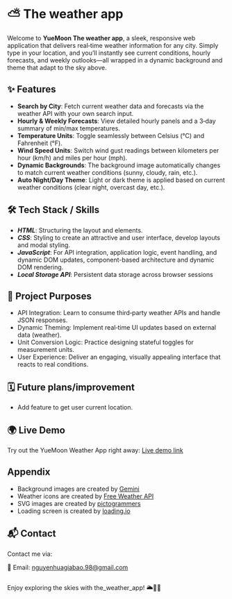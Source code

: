 # ⛅ The weather app

Welcome to **YueMoon The weather app**, a sleek, responsive web application that delivers real‑time weather information for any city. Simply type in your location, and you’ll instantly see current conditions, hourly forecasts, and weekly outlooks—all wrapped in a dynamic background and theme that adapt to the sky above.

## ✨ Features

- **Search by City**: Fetch current weather data and forecasts via the weather API with your own search input.
- **Hourly & Weekly Forecasts**: View detailed hourly panels and a 3‑day summary of min/max temperatures.
- **Temperature Units**: Toggle seamlessly between Celsius (°C) and Fahrenheit (°F).
- **Wind Speed Units**: Switch wind gust readings between kilometers per hour (km/h) and miles per hour (mph).
- **Dynamic Backgrounds**: The background image automatically changes to match current weather conditions (sunny, cloudy, rain, etc.).
- **Auto Night/Day Theme**: Light or dark theme is applied based on current weather conditions (clear night, overcast day, etc.).

## 🛠️ Tech Stack / Skills

- **_HTML_**: Structuring the layout and elements.
- **_CSS_**: Styling to create an attractive and user interface, develop layouts and modal styling.
- **_JavaScript_**: For API integration, application logic, event handling, and dynamic DOM updates, component-based architecture and dynamic DOM rendering.
- **_Local Storage API_**: Persistent data storage across browser sessions

## 🎯 Project Purposes

- API Integration: Learn to consume third‑party weather APIs and handle JSON responses.
- Dynamic Theming: Implement real‑time UI updates based on external data (weather).
- Unit Conversion Logic: Practice designing stateful toggles for measurement units.
- User Experience: Deliver an engaging, visually appealing interface that reacts to real conditions.

## 🗓️ Future plans/improvement

- Add feature to get user current location.

## 🌍 Live Demo

Try out the YueMoon Weather App right away: [Live demo link](https://yuemoon3773.github.io/the_weather_app/)

## Appendix

- Background images are created by [Gemini](https://gemini.google.com/)
- Weather icons are created by [Free Weather API](https://www.weatherapi.com/)
- SVG images are created by [pictogrammers](https://pictogrammers.com/)
- Loading screen is created by [loading.io](https://loading.io/)

## 📬 Contact

Contact me via:

💌 Email: [nguyenhuagiabao.98@gmail.com](nguyenhuagiabao.98@gmail.com)

##

Enjoy exploring the skies with the_weather_app! 🌥️🌙🌞
